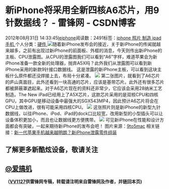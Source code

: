 
# 新iPhone将采用全新四核A6芯片，用9针数据线？ - 雷锋网 - CSDN博客


2012年08月31日 14:33:45[leiphone](https://me.csdn.net/leiphone)阅读数：2491标签：[iphone																](https://so.csdn.net/so/search/s.do?q=iphone&t=blog)[照片																](https://so.csdn.net/so/search/s.do?q=照片&t=blog)[制造																](https://so.csdn.net/so/search/s.do?q=制造&t=blog)[ipad																](https://so.csdn.net/so/search/s.do?q=ipad&t=blog)[手机																](https://so.csdn.net/so/search/s.do?q=手机&t=blog)[
							](https://so.csdn.net/so/search/s.do?q=ipad&t=blog)[
																					](https://so.csdn.net/so/search/s.do?q=制造&t=blog)个人分类：[硬件																](https://blog.csdn.net/leiphone/article/category/877730)
[
																								](https://so.csdn.net/so/search/s.do?q=制造&t=blog)
[
				](https://so.csdn.net/so/search/s.do?q=照片&t=blog)
[
			](https://so.csdn.net/so/search/s.do?q=照片&t=blog)
[
		](https://so.csdn.net/so/search/s.do?q=iphone&t=blog)
![](http://www.leiphone.com/wp-content/uploads/2012/08/132867876-150x150.jpg)随着新iPhone发布会的接近，关于新iPhone的传闻就越来越多，之前有出现过新iPhone的前面板、外框的消息，今天则传出新iPhone的主板、CPU泄露图。从CPU的泄露图我们可以看到“A6”字样，难道苹果会为新iPhone准备一款全新的处理器，抛弃A5X吗？此外我们从泄露图可以看到新iPhone采用的新款9针接口数据线。
这是泄露的新iPhone主板，可以看到这块主板什么原件都还没焊接上去，布局十分紧凑。
![](http://www.leiphone.com/wp-content/uploads/2012/08/iphone-5-logic-boards.jpg)
第二张图片，就看到了A6芯片的庐山真面目，此外还看到一块高通的芯片，应该是基带芯片。此外还有很多芯片都被屏蔽罩遮起来。对于A6芯片现在的资料还非常少，它应该会采用28纳米工艺制造。The New iPad已经用上了A5X芯片，这款芯片采用的是双核CPU和四核GPU，其中GPU是移动设备中最强大的SGX543MP4，因此预计A6芯片将会在CPU上做改进，很有可能采用四核CPU。
![](http://www.leiphone.com/wp-content/uploads/2012/08/iphone-5-logic-board1.jpg)
这张照片则是新iPhone的新型九针数据线，以往iPhone、iPod、iPad的dock口比较宽，改用新型的小型插头可以让设备体积更加小，而且也让数据线更方便携带。
![](http://www.leiphone.com/wp-content/uploads/2012/08/original.jpeg)
可见新iPhone在性能和设计方面都会有突破，一起来期待新iPhone的发布会吧！
图片来源：[9to5mac](http://9to5mac.com/2012/08/30/more-iphone-parts-a6-processor-more-new-9-pin-cables/)
相关链接：[新一代苹果手机越来越明朗？新iPhone泄露零件组装](http://www.leiphone.com/0821-new-iphone.html)

## 了解更多新酷炫设备，敬请关注
## [@爱搞机](http://weibo.com/u/2708473010)

**（****[VV1127](http://www.leiphone.com/author/%E5%BC%A0%E5%A8%81)****供****雷锋网****专稿，转载请注明来自雷锋网及作者，并链回本页)**

